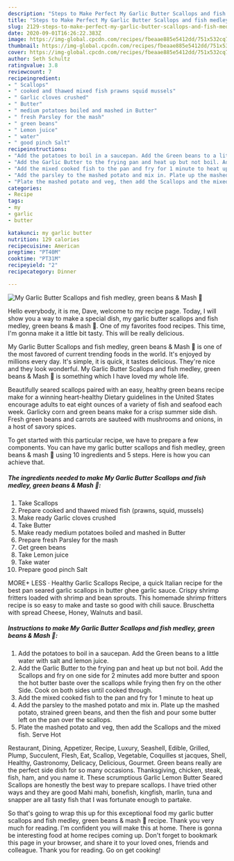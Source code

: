 ```yaml
---
description: "Steps to Make Perfect My Garlic Butter Scallops and fish medley, green beans &amp;amp; Mash 💚"
title: "Steps to Make Perfect My Garlic Butter Scallops and fish medley, green beans &amp;amp; Mash 💚"
slug: 2129-steps-to-make-perfect-my-garlic-butter-scallops-and-fish-medley-green-beans-and-amp-mash
date: 2020-09-01T16:26:22.383Z
image: https://img-global.cpcdn.com/recipes/fbeaae885e5412dd/751x532cq70/my-garlic-butter-scallops-and-fish-medley-green-beans-mash-💚-recipe-main-photo.jpg
thumbnail: https://img-global.cpcdn.com/recipes/fbeaae885e5412dd/751x532cq70/my-garlic-butter-scallops-and-fish-medley-green-beans-mash-💚-recipe-main-photo.jpg
cover: https://img-global.cpcdn.com/recipes/fbeaae885e5412dd/751x532cq70/my-garlic-butter-scallops-and-fish-medley-green-beans-mash-💚-recipe-main-photo.jpg
author: Seth Schultz
ratingvalue: 3.8
reviewcount: 7
recipeingredient:
- " Scallops"
- " cooked and thawed mixed fish prawns squid mussels"
- " Garlic cloves crushed"
- " Butter"
- " medium potatoes boiled and mashed in Butter"
- " fresh Parsley for the mash"
- " green beans"
- " Lemon juice"
- " water"
- " good pinch Salt"
recipeinstructions:
- "Add the potatoes to boil in a saucepan. Add the Green beans to a little water with salt and lemon juice."
- "Add the Garlic Butter to the frying pan and heat up but not boil. Add the Scallops and fry on one side for 2 minutes add more butter and spoon the hot butter baste over the scallops while frying then fry on the other Side. Cook on both sides until cooked through."
- "Add the mixed cooked fish to the pan and fry for 1 minute to heat up"
- "Add the parsley to the mashed potato and mix in. Plate up the mashed potato, strained green beans, and then the fish and pour some butter left on the pan over the scallops."
- "Plate the mashed potato and veg, then add the Scallops and the mixed fish. Serve Hot"
categories:
- Recipe
tags:
- my
- garlic
- butter

katakunci: my garlic butter 
nutrition: 129 calories
recipecuisine: American
preptime: "PT40M"
cooktime: "PT31M"
recipeyield: "2"
recipecategory: Dinner

---
```



![My Garlic Butter Scallops and fish medley, green beans &amp; Mash 💚](https://img-global.cpcdn.com/recipes/fbeaae885e5412dd/751x532cq70/my-garlic-butter-scallops-and-fish-medley-green-beans-mash-💚-recipe-main-photo.jpg)

Hello everybody, it is me, Dave, welcome to my recipe page. Today, I will show you a way to make a special dish, my garlic butter scallops and fish medley, green beans &amp; mash 💚. One of my favorites food recipes. This time, I'm gonna make it a little bit tasty. This will be really delicious.

My Garlic Butter Scallops and fish medley, green beans &amp; Mash 💚 is one of the most favored of current trending foods in the world. It's enjoyed by millions every day. It's simple, it is quick, it tastes delicious. They're nice and they look wonderful. My Garlic Butter Scallops and fish medley, green beans &amp; Mash 💚 is something which I have loved my whole life.

Beautifully seared scallops paired with an easy, healthy green beans recipe make for a winning heart-healthy Dietary guidelines in the United States encourage adults to eat eight ounces of a variety of fish and seafood each week. Garlicky corn and green beans make for a crisp summer side dish. Fresh green beans and carrots are sauteed with mushrooms and onions, in a host of savory spices.


To get started with this particular recipe, we have to prepare a few components. You can have my garlic butter scallops and fish medley, green beans &amp; mash 💚 using 10 ingredients and 5 steps. Here is how you can achieve that.

<!--inarticleads1-->

##### The ingredients needed to make My Garlic Butter Scallops and fish medley, green beans &amp; Mash 💚:

1. Take  Scallops
1. Prepare  cooked and thawed mixed fish (prawns, squid, mussels)
1. Make ready  Garlic cloves crushed
1. Take  Butter
1. Make ready  medium potatoes boiled and mashed in Butter
1. Prepare  fresh Parsley for the mash
1. Get  green beans
1. Take  Lemon juice
1. Take  water
1. Prepare  good pinch Salt


MORE+ LESS · Healthy Garlic Scallops Recipe, a quick Italian recipe for the best pan seared garlic scallops in butter ghee garlic sauce. Crispy shrimp fritters loaded with shrimp and bean sprouts. This homemade shrimp fritters recipe is so easy to make and taste so good with chili sauce. Bruschetta with spread Cheese, Honey, Walnuts and basil. 

<!--inarticleads2-->

##### Instructions to make My Garlic Butter Scallops and fish medley, green beans &amp; Mash 💚:

1. Add the potatoes to boil in a saucepan. Add the Green beans to a little water with salt and lemon juice.
1. Add the Garlic Butter to the frying pan and heat up but not boil. Add the Scallops and fry on one side for 2 minutes add more butter and spoon the hot butter baste over the scallops while frying then fry on the other Side. Cook on both sides until cooked through.
1. Add the mixed cooked fish to the pan and fry for 1 minute to heat up
1. Add the parsley to the mashed potato and mix in. Plate up the mashed potato, strained green beans, and then the fish and pour some butter left on the pan over the scallops.
1. Plate the mashed potato and veg, then add the Scallops and the mixed fish. Serve Hot


Restaurant, Dining, Appetizer, Recipe, Luxury, Seashell, Edible, Grilled, Plump, Succulent, Flesh, Eat, Scallop, Vegetable, Coquilles st jacques, Shell, Healthy, Gastronomy, Delicacy, Delicious, Gourmet. Green beans really are the perfect side dish for so many occasions. Thanksgiving, chicken, steak, fish, ham, and you name it. These scrumptious Garlic Lemon Butter Seared Scallops are honestly the best way to prepare scallops. I have tried other ways and they are good Mahi mahi, bonefish, kingfish, marlin, tuna and snapper are all tasty fish that I was fortunate enough to partake. 

So that's going to wrap this up for this exceptional food my garlic butter scallops and fish medley, green beans &amp; mash 💚 recipe. Thank you very much for reading. I'm confident you will make this at home. There is gonna be interesting food at home recipes coming up. Don't forget to bookmark this page in your browser, and share it to your loved ones, friends and colleague. Thank you for reading. Go on get cooking!
